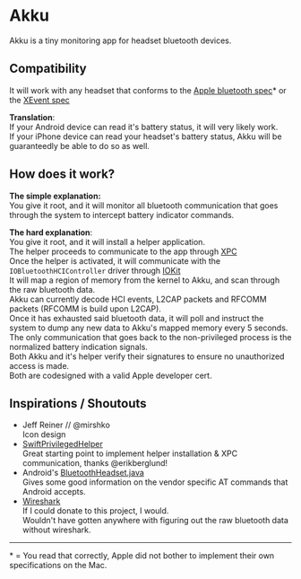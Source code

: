 # Akku

Akku is a tiny monitoring app for headset bluetooth devices.

## Compatibility  
It will work with any headset that conforms to the [Apple bluetooth spec](https://developer.apple.com/hardwaredrivers/BluetoothDesignGuidelines.pdf)\* or the [XEvent spec](https://developer.plantronics.com/article/plugging-plantronics-headset-sensor-events-android)  

**Translation**:  
If your Android device can read it's battery status, it will very likely work.  
If your iPhone device can read your headset's battery status, Akku will be guaranteedly be able to do so as well.  

## How does it work?

**The simple explanation:**   
You give it root, and it will monitor all bluetooth communication that goes through the system to intercept battery indicator commands.  

**The hard explanation**:  
You give it root, and it will install a helper application.  
The helper proceeds to communicate to the app through [XPC](https://developer.apple.com/library/archive/documentation/MacOSX/Conceptual/BPSystemStartup/Chapters/CreatingXPCServices.html)  
Once the helper is activated, it will communicate with the `IOBluetoothHCIController` driver through [IOKit](https://developer.apple.com/documentation/iokit)  
It will map a region of memory from the kernel to Akku, and scan through the raw bluetooth data.  
Akku can currently decode HCI events, L2CAP packets and RFCOMM packets (RFCOMM is build upon L2CAP).  
Once it has exhausted said bluetooth data, it will poll and instruct the system to dump any new data to Akku's mapped memory every 5 seconds.  
The only communication that goes back to the non-privileged process is the normalized battery indication signals.  
Both Akku and it's helper verify their signatures to ensure no unauthorized access is made.  
Both are codesigned with a valid Apple developer cert.

## Inspirations / Shoutouts

- Jeff Reiner // @mirshko  
Icon design    
- [SwiftPrivilegedHelper](https://github.com/erikberglund/SwiftPrivilegedHelper/)  
Great starting point to implement helper installation & XPC communication, thanks @erikberglund!  
- Android's [BluetoothHeadset.java](http://androidxref.com/9.0.0_r3/xref/frameworks/base/core/java/android/bluetooth/BluetoothHeadset.java)  
Gives some good information on the vendor specific AT commands that Android accepts.  
- [Wireshark](https://www.wireshark.org/)    
If I could donate to this project, I would.  
Wouldn't have gotten anywhere with figuring out the raw bluetooth data without wireshark.  


----
\* = You read that correctly, Apple did not bother to implement their own specifications on the Mac.

